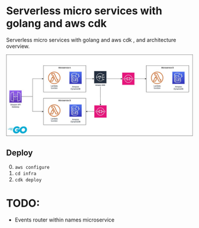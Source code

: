 
# Serverless micro services with golang and aws cdk

Serverless micro services with golang and aws cdk , and architecture overview. 

![](.assets/2024-05-26-19-55-23.png)

## Deploy

0. `aws configure`
1. `cd infra`
2. `cdk deploy`

# TODO:

- Events router within names microservice
